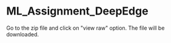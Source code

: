 # ML_Assignment_DeepEdge

Go to the zip file and click on "view raw" option. The file will be downloaded.

